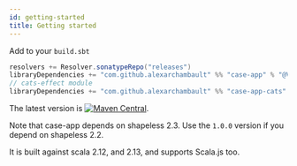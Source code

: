 ```yaml
---
id: getting-started
title: Getting started
---
```


Add to your `build.sbt`

```scala
resolvers += Resolver.sonatypeRepo("releases")
libraryDependencies += "com.github.alexarchambault" %% "case-app" % "@VERSION@"
// cats-effect module
libraryDependencies += "com.github.alexarchambault" %% "case-app-cats" % "@VERSION@"
```

The latest version is [![Maven Central](https://img.shields.io/maven-central/v/com.github.alexarchambault/case-app_2.13.svg)](https://maven-badges.herokuapp.com/maven-central/com.github.alexarchambault/case-app_2.13).

Note that case-app depends on shapeless 2.3. Use the `1.0.0` version if you depend on shapeless 2.2.

It is built against scala 2.12, and 2.13, and supports Scala.js too.

